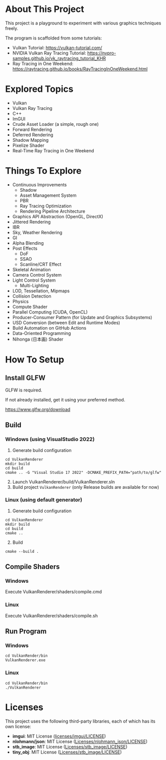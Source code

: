 # About This Project
This project is a playground to experiment with various graphics techniques freely.

The program is scaffolded from some tutorials:
- Vulkan Tutorial: https://vulkan-tutorial.com/
- NVIDIA Vulkan Ray Tracing Tutorial: https://nvpro-samples.github.io/vk_raytracing_tutorial_KHR
- Ray Tracing in One Weekend: https://raytracing.github.io/books/RayTracingInOneWeekend.html

# Explored Topics
- Vulkan
- Vulkan Ray Tracing
- C++
- ImGUI
- Crude Asset Loader (a simple, rough one)
- Forward Rendering
- Deferred Rendering
- Shadow Mapping
- Pixelize Shader
- Real-Time Ray Tracing in One Weekend

# Things To Explore
- Continuous Improvements
	- Shadow
	- Asset Management System
	- PBR
	- Ray Tracing Optimization
	- Rendering Pipeline Architecture
- Graphics API Abstraction (OpenGL, DirectX)
- Jittered Rendering
- IBR
- Sky, Weather Rendering
- GI
- Alpha Blending
- Post Effects
	- DoF
	- SSAO
	- Scanline/CRT Effect
- Skeletal Animation
- Camera Control System
- Light Control System
	- Multi-Lighting
- LOD, Tessellation, Mipmaps
- Collision Detection
- Physics
- Compute Shader
- Parallel Computing (CUDA, OpenCL)
- Producer-Consumer Pattern (for Update and Graphics Subsystems)
- USD Conversion (between Edit and Runtime Modes)
- Build Automation on GitHub Actions
- Data-Oriented Programming
- Nihonga (日本画) Shader

# How To Setup

## Install GLFW
GLFW is required.

If not already installed, get it using your preferred method.

https://www.glfw.org/download

## Build
### Windows (using VisualStudio 2022)
1. Generate build configuration
```
cd VulkanRenderer
mkdir build
cd build
cmake .. -G "Visual Studio 17 2022" -DCMAKE_PREFIX_PATH="path/to/glfw"
```
2. Launch VulkanRenderer/build/VulkanRenderer.sln
3. Build project `VulkanRenderer` (only Release builds are available for now)

### Linux (using default generator)
1. Generate build configuration
```
cd VulkanRenderer
mkdir build
cd build
cmake ..
```
2. Build
```
cmake --build .
```

## Compile Shaders
### Windows
Execute VulkanRenderer/shaders/compile.cmd

### Linux
Execute VulkanRenderer/shaders/compile.sh

## Run Program
### Windows
```
cd VulkanRender/bin
VulkanRenderer.exe
```
### Linux
```
cd VulkanRender/bin
./VulkanRenderer
```
# Licenses

This project uses the following third-party libraries, each of which has its own license:

- **imgui**: MIT License ([licenses/imgui/LICENSE](licenses/imgui/LICENSE.txt))
- **nlohmann/json**: MIT License ([Licenses/nlohmann_json/LICENSE](licenses/nlohmann_json/LICENSE.MIT))
- **stb_image**: MIT License ([Licenses/stb_image/LICENSE](licenses/stb_image/LICENSE))
- **tiny_obj**: MIT License ([Licenses/stb_image/LICENSE](licenses/tiny_obj/LICENSE))